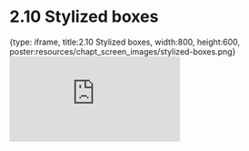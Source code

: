 # 2.10 Stylized boxes
 
{type: iframe, title:2.10 Stylized boxes, width:800, height:600, poster:resources/chapt_screen_images/stylized-boxes.png}
![](https://www.c-moor.org/C-MOOR_Template/no_toc/stylized-boxes.html)
 

 
